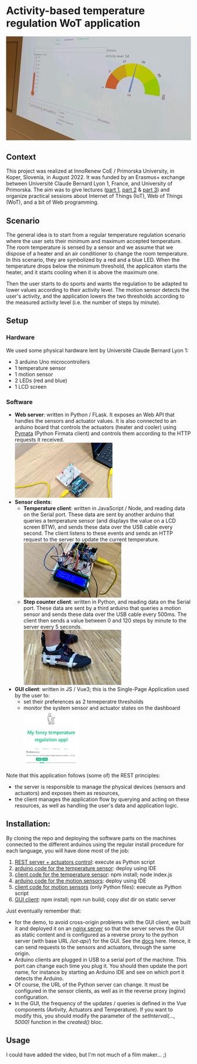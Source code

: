 # Activity-based temperature regulation WoT application

![dashboard](./dashboard.jpeg)

## Context

This project was realized at InnoRenew CoE / Primorska University, in Koper, Slovenia, in August 2022.
It was funded by an Erasmus+ exchange between Université Claude Bernard Lyon 1, France, and University of Primorska.
The aim was to give lectures ([part 1](https://perso.liris.cnrs.fr/lionel.medini/enseignement/Koper-2022/1-IoT-and-IA-2022.pdf), [part 2](https://perso.liris.cnrs.fr/lionel.medini/enseignement/Koper-2022/2-Hardware.pdf) & [part 3](https://perso.liris.cnrs.fr/lionel.medini/enseignement/Koper-2022/3-Software.pdf)) and organize practical sessions about Internet of Things (IoT), Web of Things (WoT), and a bit of Web programming.

## Scenario

The general idea is to start from a regular temperature regulation scenario where the user sets their minimum and maximum accepted temperature.
The room temperature is sensed by a sensor and we assume that we dispose of a heater and an air conditioner to change the room temperature. In this scenario, they are symbolized by a red and a blue LED.
When the temperature drops below the minimum threshold, the applicaiton starts the heater, and it starts cooling when it is above the maximum one.

Then the user starts to do sports and wants the regulation to be adapted to lower values according to their activity level.
The motion sensor detects the user's activity, and the application lowers the two thresholds according to the measured activity level (i.e. the number of steps by minute).

## Setup

### Hardware

We used some physical hardware lent by Université Claude Bernard Lyon 1:

- 3 arduino Uno microcontrollers
- 1 temperature sensor
- 1 motion sensor
- 2 LEDs (red and blue)
- 1 LCD screen

### Software

- **Web server**: written in Python / FLask. It exposes an Web API that handles the sensors and actuator values. It is also connected to an arduino board that controls the actuators (heater and cooler) using [Pymata](https://pypi.org/project/PyMata/) (Python Firmata client) and controls them according to the HTTP requests it received.
<br><img style="max-height: 150px" src="./actuators.jpeg">
- **Sensor clients**:
  - **Temperature client**: written in JavaScript / Node, and reading data on the Serial port. These data are sent by another arduino that queries a temperature sensor (and displays the value on a LCD screen BTW), and sends these data over the USB cable every second. The client listens to these events and sends an HTTP request to the server to update the current temperature.
  <br><img style="max-height: 150px" src="./temperature-sensor.jpeg">
  - **Step counter client**: written in Python, and reading data on the Serial port. These data are sent by a third arduino that queries a motion sensor and sends these data over the USB cable every 500ms. The client then sends a value between 0 and 120 steps by minute to the server every 5 seconds.
  <br><img style="max-height: 150px" src="./motion-sensor.jpeg">
- **GUI client**: written in JS / Vue3; this is the Single-Page Application used by the user to:
  - set their preferences as 2 temeperatre thresholds
  - monitor the system sensor and actuator states on the dashboard
  <br><img style="max-height: 150px" src="./preferences.jpeg">

Note that this application follows (some of) the REST principles:

- the server is responsible to manage the physical devices (sensors and actuators) and exposes them as resources,
- the client manages the application flow by querying and acting on these resources, as well as handling the user's data and application logic.

## Installation:

By cloning the repo and deploying the software parts on the machines connected to the different arduinos using the regular install procedure for each language, you will have done most of the job:

1. [REST server + actuators control](https://github.com/lmedini/Koper-IoT-2022/tree/main/IoTServer_REST): execute as Python script
2. [arduino code for the temperature sensor](https://github.com/lmedini/Koper-IoT-2022/blob/main/Temp_Screen/Temp_Screen.ino): deploy using IDE
3. [client code for the temperature sensor](https://github.com/lmedini/Koper-IoT-2022/tree/main/tempReader-client): npm install; node index.js
4. [arduino code for the motion sensors](https://github.com/lmedini/Koper-IoT-2022/blob/main/activity-step-counter/tilt_reader.ino): deploy using IDE
5. [client code for motion sensors](https://github.com/lmedini/Koper-IoT-2022/tree/main/activity-step-counter) (only Python files): execute as Python script
6. [GUI client](https://github.com/lmedini/Koper-IoT-2022/tree/main/iot-web-client): npm install; npm run build; copy *dist* dir on static server

Just eventually remember that:

- for the demo, to avoid cross-origin problems with the GUI client, we built it and deployed it on an [nginx server](https://nginx.org/) so that the server serves the GUI as static content and is configured as a reverse proxy to the python server (with base URL */iot-api/*) for the GUI. See the [docs](https://docs.nginx.com/nginx/admin-guide/web-server/reverse-proxy/) here. Hence, it can send requests to the sensors and actuators, through the same origin.
- Arduino clients are plugged in USB to a serial port of the machine. This port can change each time you plug it. You should then update the port name, for instance by starting an Arduino IDE and see on which port it detects the Arduino.
- Of course, the URL of the Python server can change. It must be configured in the sensor clients, as well as in the reverse proxy (nginx) configuration.
- In the GUI, the frequency of the updates / queries is defined in the Vue components (Avtivity, Actuators and Temperature). If you want to modify this, you should modify the parameter of the *setInterval(..., 5000)* function in the *created()* bloc.

## Usage

I could have added the video, but I'm not much of a film maker... ;)

